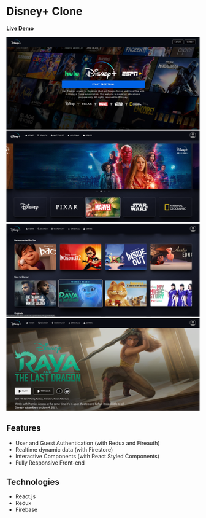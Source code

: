 # Disney+ Clone

[**Live Demo**](https://disney-plus-clone-23ce8.web.app/)

![](./img/1.jpg)
![](./img/2.png)
![](./img/3.png)
![](./img/4.png)

## Features

- User and Guest Authentication (with Redux and Fireauth)
- Realtime dynamic data (with Firestore)
- Interactive Components (with React Styled Components)
- Fully Responsive Front-end

## Technologies

- React.js
- Redux
- Firebase
